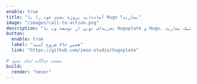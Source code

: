 ```yaml
---
enable: true
title: "آماده‌اید پروژه بعدی خود را با Hugo بسازید؟"
image: "/images/call-to-action.png"
description: "تجربه‌ای نوین از توسعه وب با Hugoplate و Hugo. با سرعتی باورنکردنی و انعطاف‌پذیری بالا، سایت‌های استاتیک بسازید."
button:
  enable: true
  label: "همین حالا شروع کنید"
  link: "https://github.com/zeon-studio/hugoplate"

# صفحه جداگانه ایجاد نشود
build:
  render: "never"
---
```


